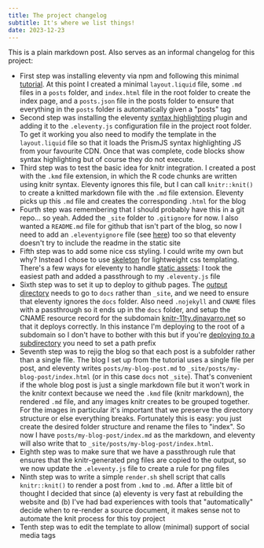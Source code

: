 ```yaml
---
title: The project changelog
subtitle: It's where we list things!
date: 2023-12-23
---
```


This is a plain markdown post. Also serves as an informal changelog for this project:

- First step was installing eleventy via npm and following this minimal [tutorial](https://www.filamentgroup.com/lab/build-a-blog/). At this point I created a minimal `layout.liquid` file, some `.md` files in a `posts` folder, and `index.html` file in the root folder to create the index page, and a `posts.json` file in the posts folder to ensure that everything in the `posts` folder is automatically given a "posts" tag 
- Second step was installing the eleventy [syntax highlighting](https://www.11ty.dev/docs/plugins/syntaxhighlight/) plugin and adding it to the `.eleventy.js` configuration file in the project root folder. To get it working you also need to modify the template in the `layout.liquid` file so that it loads the PrismJS syntax highlighting JS from your favourite CDN. Once that was complete, code blocks show syntax highlighting but of course they do not execute.
- Third step was to test the basic idea for knitr integration. I created a post with the `.kmd` file extension, in which the R code chunks are written using knitr syntax. Eleventy ignores this file, but I can call `knitr::knit()` to create a knitted markdown file with the `.md` file extension. Eleventy picks up this `.md` file and creates the corresponding `.html` for the blog 
- Fourth step was remembering that I should probably have this in a git repo... so yeah. Added the `_site` folder to `.gitignore` for now. I also wanted a `README.md` file for github that isn't part of the blog, so now I need to add an `.eleventyignore` file (see [here](https://www.11ty.dev/docs/ignores/)) too so that eleventy doesn't try to include the readme in the static site
- Fifth step was to add some nice css styling. I could write my own but why? Instead I chose to use [skeleton](https://getskeleton.com) for lightweight css templating. There's a few ways for eleventy to handle [static assets](https://www.11ty.dev/docs/assets/): I took the easiest path and added a passthrough to my `.eleventy.js` file
- Sixth step was to set it up to deploy to github pages. The [output directory](https://www.11ty.dev/docs/config/#output-directory) needs to go to `docs` rather than `_site`, and we need to ensure that eleventy ignores the `docs` folder. Also need `.nojekyll` and `CNAME` files with a passthrough so it ends up in the `docs` folder, and setup the CNAME resource record for the subdomain [knitr-11ty.djnavarro.net](https://knitr-11ty.djnavarro.net) so that it deploys correctly. In this instance I'm deploying to the root of a subdomain so I don't have to bother with this but if you're [deploying to a subdirectory](https://www.11ty.dev/docs/config/#deploy-to-a-subdirectory-with-a-path-prefix) you need to set a path prefix
- Seventh step was to rejig the blog so that each post is a subfolder rather than a single file. The blog I set up from the tutorial uses a single file per post, and eleventy writes `posts/my-blog-post.md` to `_site/posts/my-blog-post/index.html` (or in this case `docs` not `_site`). That's convenient if the whole blog post is just a single markdown file but it won't work in the knitr context because we need the `.kmd` file (knitr markdown), the rendered `.md` file, and any images knitr creates to be grouped together. For the images in particular it's important that we preserve the directory structure or else everything breaks. Fortunately this is easy: you just create the desired folder structure and rename the files to "index". So now I have `posts/my-blog-post/index.md` as the markdown, and eleventy will also write that to `_site/posts/my-blog-post/index.html`.
- Eighth step was to make sure that we have a passthrough rule that ensures that the knitr-generated png files are copied to the output, so we now update the `.eleventy.js` file to create a rule for png files
- Ninth step was to write a simple `render.sh` shell script that calls `knitr::knit()` to render a post from `.kmd` to `.md`. After a little bit of thought I decided that since (a) eleventy is very fast at rebuilding the website and (b) I've had bad experiences with tools that "automatically" decide when to re-render a source document, it makes sense not to automate the knit process for this toy project
- Tenth step was to edit the template to allow (minimal) support of social media tags
